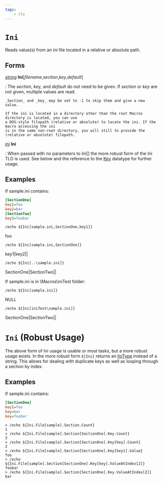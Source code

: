 ```yaml
---
tags:
    - tlo
---
```

# `Ini`

Reads value(s) from an ini file located in a relative or absolute path.

## Forms

[_string_](../data-types/datatype-string.md) **Ini**[_filename_,_section_,_key_,_default_]

:   The _section_, _key_, and _default_ do not need to be given. If _section_ or _key_ are not given, multiple values are read.

    _Section_ and _key_ may be set to -1 to skip them and give a new value.

    If the ini is located in a directory other than the root Macros directory is located, you can use
    a DOS-style filepath (relative or absolute) to locate the ini. If the macro accessing the ini
    is in the same non-root directory, you will still to provide the (relative or absolute) filepath.

[_ini_](../data-types/datatype-ini.md) **Ini**

:   When passed with no parameters to Ini[] the more robust form of the Ini TLO is used.  See below and the reference
    to the [Key](../data-types/datatype-inifilesectionkey.md) datatype for further usage.

## Examples

If sample.ini contains:

```ini
[SectionOne]
key1=foo
key2=bar
[SectionTwo]
key3=foobar
```

```
/echo ${Ini[sample.ini,SectionOne,key1]}
```

foo

```
/echo ${Ini[sample.ini,SectionOne]}
```

key1|key2||

```
/echo ${Ini[..\sample.ini]}
```

SectionOne|SectionTwo||

If sample.ini is in \Macros\iniTest folder:

```
/echo ${Ini[sample.ini]}
```

NULL

```
/echo ${Ini[iniTest\sample.ini]}
```

SectionOne|SectionTwo||

# `Ini` (Robust Usage)

The above form of Ini usage is usable or most tasks, but a more robust usage exists.  In the more robust form `${Ini}` returns 
an [IniType](../data-types/datatype-ini.md) instead of a string.  This allows for dealing with duplicate keys as well as looping through a section by index.

## Examples

If sample.ini contains:

```ini
[SectionOne]
key1=foo
key=bar
key=foobar
```

```
> /echo ${Ini.File[sample].Section.Count}
1
> /echo ${Ini.File[sample].Section[SectionOne].Key.Count}
3
> /echo ${Ini.File[sample].Section[SectionOne].Key[key].Count}
2
> /echo ${Ini.File[sample].Section[SectionOne].Key[key1].Value}
foo
> /echo ${Ini.File[sample].Section[SectionOne].Key[key].ValueAtIndex[2]}
foobar
> /echo ${Ini.File[sample].Section[SectionOne].Key.ValueAtIndex[2]}
bar
```


[int]: ../data-types/datatype-int.md
[string]: ../data-types/datatype-string.md
[achievementobj]: datatype-achievementobj.md
[bool]: ../data-types/datatype-bool.md
[time]: datatype-time.md
[achievement]: ../data-types/datatype-achievement.md
[achievementcat]: ../data-types/datatype-achievementcat.md
[altability]: datatype-altability.md
[spell]: datatype-spell.md
[bandolieritem]: #bandolieritem-datatype
[int64]: ../data-types/datatype-int64.md
[timestamp]: datatype-timestamp.md
[float]: ../data-types/datatype-float.md
[buff]: datatype-buff.md
[spawn]: ../data-types/datatype-spawn.md
[auratype]: datatype-auratype.md
[item]: datatype-item.md
[worldlocation]: datatype-worldlocation.md
[ticks]: datatype-ticks.md
[fellowship]: datatype-fellowship.md
[strinrg]: datatype-string.md
[xtarget]: datatype-xtarget.md
[dzmember]: datatype-dzmember.md
[window]: datatype-window.md
[zone]: datatype-zone.md
[fellowshipmember]: datatype-fellowshipmember.md
[class]: datatype-class.md
[heading]: datatype-heading.md
[ground]: datatype-ground.md
[inifile]: datatype-inifile.md
[inifilesection]: datatype-inifilesection.md
[inifilesectionkey]: datatype-inifilesectionkey.md
[double]: ../data-types/datatype-double.md
[invslot]: datatype-invslot.md
[augtype]: datatype-augtype.md
[itemspell]: datatype-itemspell.md
[evolving]: datatype-evolving.md
[keyringitem]: datatype-keyringitem.md
[raidmember]: datatype-raidmember.md
[body]: datatype-body.md
[cachedbuff]: datatype-cachedbuff.md
[deity]: datatype-deity.md
[race]: datatype-race.md
[taskmember]: datatype-task.md
[achievementmgr]: #achievementmgr-type
[itemfilterdata]: #itemfilterdata-type
[advlootitem]: #advlootitem-type
[alert]: #alert-type
[alertlist]: #alertlist-type
[friends]: #friends-type
